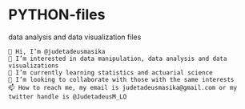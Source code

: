 # PYTHON-files
data analysis and data visualization files


    👋 Hi, I’m @judetadeusmasika
    👀 I’m interested in data manipulation, data analysis and data visualizations
    🌱 I’m currently learning statistics and actuarial science
    💞️ I’m looking to collaborate with those with the same interests
    📫 How to reach me, my email is judetadeusmasika@gmail.com or my twitter handle is @JudetadeusM_LO

